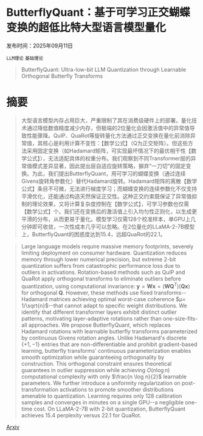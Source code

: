# ButterflyQuant：基于可学习正交蝴蝶变换的超低比特大型语言模型量化

发布时间：2025年09月11日

`LLM理论` `基础理论`

> ButterflyQuant: Ultra-low-bit LLM Quantization through Learnable Orthogonal Butterfly Transforms

# 摘要

> 大型语言模型内存占用巨大，严重限制了其在消费级硬件上的部署。量化技术通过降低数值精度减少内存，但极端的2位量化会因激活值中的异常值导致性能骤降。QuIP、QuaRot等旋转量化方法通过正交变换在量化前消除异常值，其核心是利用计算不变性：【数学公式】（Q为正交矩阵）。但这些方法采用固定变换（如Hadamard矩阵，可实现最坏情况下的最优相干性【数学公式】），无法适配具体的权重分布。我们观察到不同Transformer层的异常值模式差异显著，因此提出层自适应旋转策略，摒弃“一刀切”的固定变换。为此，我们提出ButterflyQuant，用可学习的蝴蝶变换（通过连续Givens旋转角参数化）替代Hadamard旋转。Hadamard矩阵的离散【数学公式】条目不可微，无法进行梯度学习；而蝴蝶变换的连续参数化不仅支持平滑优化，还能通过构造天然保证正交性。这种正交约束既保证了异常值抑制的理论效果，又将计算复杂度控制在【数学公式】，可学习参数也仅需【数学公式】个。我们还在变换后的激活值上引入均匀性正则化，以生成更平滑的分布，从而更易于量化。模型学习仅需128个校准样本，单GPU上几分钟即可收敛，一次性成本几乎可以忽略。在2位量化的LLaMA-2-7B模型上，ButterflyQuant的困惑度达到15.4，远超QuaRot的22.1。

> Large language models require massive memory footprints, severely limiting deployment on consumer hardware. Quantization reduces memory through lower numerical precision, but extreme 2-bit quantization suffers from catastrophic performance loss due to outliers in activations. Rotation-based methods such as QuIP and QuaRot apply orthogonal transforms to eliminate outliers before quantization, using computational invariance: $\mathbf{y} = \mathbf{Wx} = (\mathbf{WQ}^T)(\mathbf{Qx})$ for orthogonal $\mathbf{Q}$. However, these methods use fixed transforms--Hadamard matrices achieving optimal worst-case coherence $μ= 1/\sqrt{n}$--that cannot adapt to specific weight distributions. We identify that different transformer layers exhibit distinct outlier patterns, motivating layer-adaptive rotations rather than one-size-fits-all approaches. We propose ButterflyQuant, which replaces Hadamard rotations with learnable butterfly transforms parameterized by continuous Givens rotation angles. Unlike Hadamard's discrete $\{+1, -1\}$ entries that are non-differentiable and prohibit gradient-based learning, butterfly transforms' continuous parameterization enables smooth optimization while guaranteeing orthogonality by construction. This orthogonal constraint ensures theoretical guarantees in outlier suppression while achieving $O(n \log n)$ computational complexity with only $\frac{n \log n}{2}$ learnable parameters. We further introduce a uniformity regularization on post-transformation activations to promote smoother distributions amenable to quantization. Learning requires only 128 calibration samples and converges in minutes on a single GPU--a negligible one-time cost. On LLaMA-2-7B with 2-bit quantization, ButterflyQuant achieves 15.4 perplexity versus 22.1 for QuaRot.

[Arxiv](https://arxiv.org/abs/2509.09679)